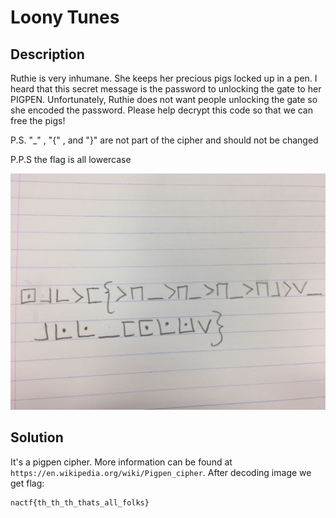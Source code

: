 # Loony Tunes

## Description
Ruthie is very inhumane. She keeps her precious pigs locked up in a pen. I heard that this secret message is the password to unlocking the gate to her PIGPEN. Unfortunately, Ruthie does not want people unlocking the gate so she encoded the password. Please help decrypt this code so that we can free the pigs!

P.S. "_" , "{" , and "}" are not part of the cipher and should not be changed

P.P.S the flag is all lowercase

![pig.jpg](pig.jpg)

## Solution
It's a pigpen cipher. More information can be found at `https://en.wikipedia.org/wiki/Pigpen_cipher`.
After decoding image we get flag:

```
nactf{th_th_th_thats_all_folks}
```

